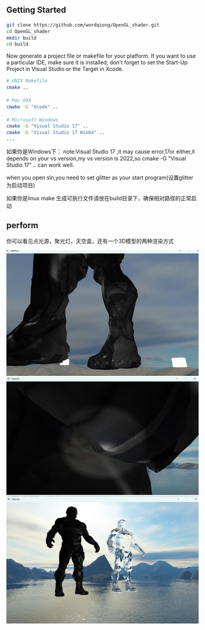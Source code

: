 ## Getting Started

```bash
git clone https://github.com/wordqiong/OpenGL_shader.git
cd OpenGL_shader
mkdir build
cd build
```

Now generate a project file or makefile for your platform. If you want to use a particular IDE, make sure it is installed; don't forget to set the Start-Up Project in Visual Studio or the Target in Xcode.

```bash
# UNIX Makefile
cmake ..

# Mac OSX
cmake -G "Xcode" ..

# Microsoft Windows
cmake -G "Visual Studio 17" ..
cmake -G "Visual Studio 17 Win64" ..
...
```
如果你是Windows下：
note:Visual Studio 17 ,it may cause error,17or either,it depends on your vs version,my vs version is 2022,so cmake -G "Visual Studio 17" .. can work well.

when you open sln,you need to set glitter as your start program(设置glitter为启动项目)

如果你是linux
make 
生成可执行文件请放在build目录下，确保相对路径的正常启动 
## perform

你可以看见点光源，聚光灯，天空盒，还有一个3D模型的两种渲染方式

![image](readme_graph/point_light.jpg)
![image](readme_graph/SpotLight.jpg)
![image](readme_graph/3D.jpg)
